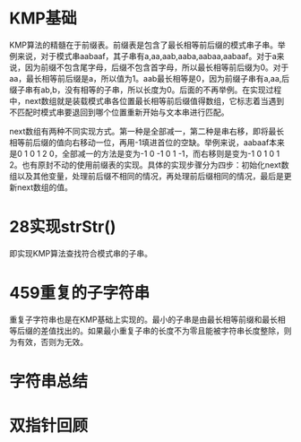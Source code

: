 # KMP基础
KMP算法的精髓在于前缀表。前缀表是包含了最长相等前后缀的模式串子串。举例来说，对于模式串aabaaf，其子串有a,aa,aab,aaba,aabaa,aabaaf。对于a来说，因为前缀不包含尾字母，后缀不包含首字母，所以最长相等前后缀为0。对于aa，最长相等前后缀是a，所以值为1。aab最长相等是0，因为前缀子串有a,aa,后缀子串有ab,b，没有相等的子串，所以长度为0。后面的不再举例。在实现过程中，next数组就是装载模式串各位置最长相等前后缀值得数组，它标志着当遇到不匹配时模式串要退回到哪个位置重新开始与文本串进行匹配。

next数组有两种不同实现方式。第一种是全部减一，第二种是串右移，即将最长相等前后缀的值向右移动一位，再用-1填进首位的空缺。举例来说，aabaaf本来是0 1 0 1 2 0，全部减一的方法是变为-1 0 -1 0 1 -1，而右移则是变为-1 0 1 0 1 2。也有原封不动的使用前缀表的实现。具体的实现步骤分为四步：初始化next数组以及其他变量，处理前后缀不相同的情况，再处理前后缀相同的情况，最后是更新next数组的值。

# 28实现strStr()
即实现KMP算法查找符合模式串的子串。

# 459重复的子字符串
重复子字符串也是在KMP基础上实现的。最小的子串是由最长相等前缀和最长相等后缀的差值找出的。如果最小重复子串的长度不为零且能被字符串长度整除，则为有效，否则为无效。

# 字符串总结


# 双指针回顾
